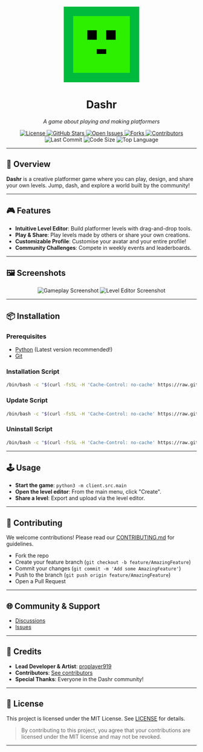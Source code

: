 <p align="center">
  <img src="images/logo.png" alt="Dashr Logo" width="200" height="200"/>
</p>

<h1 align="center">Dashr</h1>

<p align="center">
  <em>A game about playing and making platformers</em>
</p>

<p align="center">
  <!-- Badges -->
  <a href="https://github.com/dashrgame/dashr/blob/main/LICENSE">
    <img src="https://img.shields.io/github/license/dashrgame/dashr?style=flat-square&logo=opensourceinitiative&color=34c759" alt="License">
  </a>
  <a href="https://github.com/dashrgame/dashr/stargazers">
    <img src="https://img.shields.io/github/stars/dashrgame/dashr?style=flat-square&logo=star&color=f2a900" alt="GitHub Stars">
  </a>
  <a href="https://github.com/dashrgame/dashr/issues">
    <img src="https://img.shields.io/github/issues/dashrgame/dashr?style=flat-square&logo=github&color=ff6f61" alt="Open Issues">
  </a>
  <a href="https://github.com/dashrgame/dashr/network/members">
    <img src="https://img.shields.io/github/forks/dashrgame/dashr?style=flat-square&logo=github&color=9059ff" alt="Forks">
  </a>
  <a href="https://github.com/dashrgame/dashr/graphs/contributors">
    <img src="https://img.shields.io/github/contributors/dashrgame/dashr?style=flat-square&logo=github&color=20c997" alt="Contributors">
  </a>
  <img src="https://img.shields.io/github/last-commit/dashrgame/dashr?style=flat-square&logo=git&color=ffb347" alt="Last Commit">
  <img src="https://img.shields.io/github/languages/code-size/dashrgame/dashr?style=flat-square&logo=files&color=6c757d" alt="Code Size">
  <img src="https://img.shields.io/github/languages/top/dashrgame/dashr?style=flat-square&color=4f8cc9" alt="Top Language">
</p>

---

## 🚀 Overview

**Dashr** is a creative platformer game where you can play, design, and share your own levels. Jump, dash, and explore a world built by the community!

---

## 🎮 Features

- **Intuitive Level Editor**: Build platformer levels with drag-and-drop tools.
- **Play & Share**: Play levels made by others or share your own creations.
- **Customizable Profile**: Customise your avatar and your entire profile!
- **Community Challenges**: Compete in weekly events and leaderboards.

---

## 🖼️ Screenshots

<p align="center">
  <img src="images/screenshot1.png" alt="Gameplay Screenshot" width="400"/>
  <img src="images/screenshot2.png" alt="Level Editor Screenshot" width="400"/>
</p>

---

## 📦 Installation

### Prerequisites

- [Python](https://python.org/) (Latest version recommended!)
- [Git](https://git-scm.com/)

### Installation Script

```bash
/bin/bash -c "$(curl -fsSL -H 'Cache-Control: no-cache' https://raw.githubusercontent.com/dashrgame/dashr/refs/heads/main/client/scripts/install.sh)"
```

### Update Script

```bash
/bin/bash -c "$(curl -fsSL -H 'Cache-Control: no-cache' https://raw.githubusercontent.com/dashrgame/dashr/refs/heads/main/client/scripts/update.sh)"
```

### Uninstall Script

```bash
/bin/bash -c "$(curl -fsSL -H 'Cache-Control: no-cache' https://raw.githubusercontent.com/dashrgame/dashr/refs/heads/main/client/scripts/uninstall.sh)"
```

---

## 🕹️ Usage

- **Start the game**: `python3 -m client.src.main`
- **Open the level editor**: From the main menu, click "Create".
- **Share a level**: Export and upload via the level editor.

---

## 🤝 Contributing

We welcome contributions! Please read our [CONTRIBUTING.md](CONTRIBUTING.md) for guidelines.

- Fork the repo
- Create your feature branch (`git checkout -b feature/AmazingFeature`)
- Commit your changes (`git commit -m 'Add some AmazingFeature'`)
- Push to the branch (`git push origin feature/AmazingFeature`)
- Open a Pull Request

---

## 🌐 Community & Support

- [Discussions](https://github.com/dashrgame/dashr/discussions)
- [Issues](https://github.com/dashrgame/dashr/issues)

---

## 🙏 Credits

- **Lead Developer & Artist**: [proplayer919](https://github.com/proplayer919)
- **Contributors**: [See contributors](https://github.com/dashrgame/dashr/graphs/contributors)
- **Special Thanks**: Everyone in the Dashr community!

---

## 📄 License

This project is licensed under the MIT License. See [LICENSE](LICENSE) for details.

> By contributing to this project, you agree that your contributions are licensed under the MIT license and may not be revoked.

---

